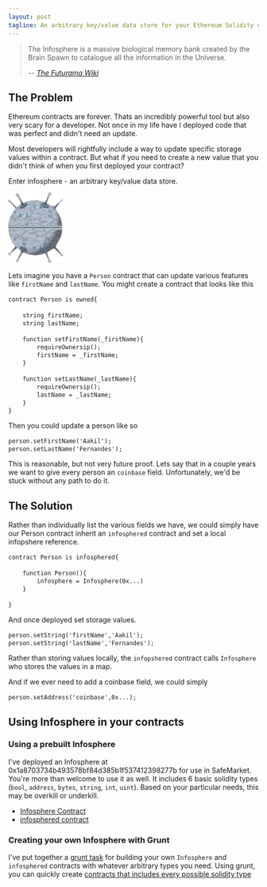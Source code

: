 ```yaml
---
layout: post
tagline: An arbitrary key/value data store for your Ethereum Solidity contracts
---
```


> The Infosphere is a massive biological memory bank created by the Brain Spawn to catalogue all the information in the Universe.
>
> -- <cite>[The Futurama Wiki](http://theinfosphere.org/Infosphere)</cite>

## The Problem

Ethereum contracts are forever. Thats an incredibly powerful tool but also very scary for a developer. Not once in my life have I deployed code that was perfect and didn't need an update.

Most developers will rightfully include a way to update specific storage values within a contract. But what if you need to create a new value that you didn't think of when you first deployed your contract?

Enter infosphere - an arbitrary key/value data store. 

![Infosphere](/assets/images/infosphere.png)

Lets imagine you have a `Person` contract that can update various features like `firstName` and `lastName`. You might create a contract that looks like this

    contract Person is owned{

        string firstName;
        string lastName;

        function setFirstName(_firstName){
            requireOwnersip();
            firstName = _firstName;
        }

        function setLastName(_lastName){
            requireOwnersip();
            lastName = _lastName;
        }
    }

Then you could update a person like so

    person.setFirstName('Aakil');
    person.setLastName('Fernandes');

This is reasonable, but not very future proof. Lets say that in a couple years we want to give every person an `coinbase` field. Unfortunately, we'd be stuck without any path to do it.

## The Solution

Rather than individually list the various fields we have, we could simply have our Person contract inherit an `infosphered` contract and set a local infopshere reference.

    contract Person is infosphered{

        function Person(){
            infosphere = Infosphere(0x...)
        }

    }

And once deployed set storage values.

    person.setString('firstName','Aakil');
    person.setString('lastName','Fernandes');

Rather than storing values locally, the `infopshered` contract calls `Infosphere` who stores the values in a map.

And if we ever need to add a coinbase field, we could simply

    person.setAddress('coinbase',0x...);

## Using Infosphere in your contracts

### Using a prebuilt Infosphere

I've deployed an Infosphere at 0x1a8703734b493578bf84d385b1f537412398277b for use in SafeMarket. You're more than welcome to use it as well. It  includes 6 basic solidity types (`bool`, `address`, `bytes`, `string`, `int`, `uint`). Based on your particular needs, this may be overkill or underkill.

* [Infosphere Contract](https://github.com/SafeMarket/dapp/blob/0a7958f22010e5880b92bb40419b5e708feafa0b/app/contracts/0/Infosphere.sol)
* [infosphered contract](https://github.com/SafeMarket/dapp/blob/0a7958f22010e5880b92bb40419b5e708feafa0b/app/contracts/1/infosphered.sol)

### Creating your own Infosphere with Grunt

I've put together a [grunt task](https://github.com/SafeMarket/grunt-infosphere) for building your own `Infosphere` and `infosphered` contracts with whatever arbitrary types you need. Using grunt, you can quickly create [contracts that includes every possible solidity type](https://github.com/SafeMarket/grunt-infosphere/blob/master/contracts/complete/)

